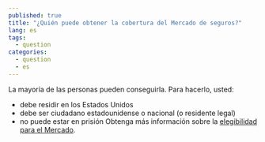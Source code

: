 ```yaml
---
published: true
title: "¿Quién puede obtener la cobertura del Mercado de seguros?"
lang: es
tags: 
  - question
categories: 
  - question
  - es
---
```


La mayoría de las personas pueden conseguirla. Para hacerlo, usted: 
* debe residir en los Estados Unidos
* debe ser ciudadano estadounidense o nacional (o residente legal) 
* no puede estar en prisión
Obtenga más información sobre la [elegibilidad para el Mercado](/es/am-i-eligible-for-coverage-in-the-marketplace).
